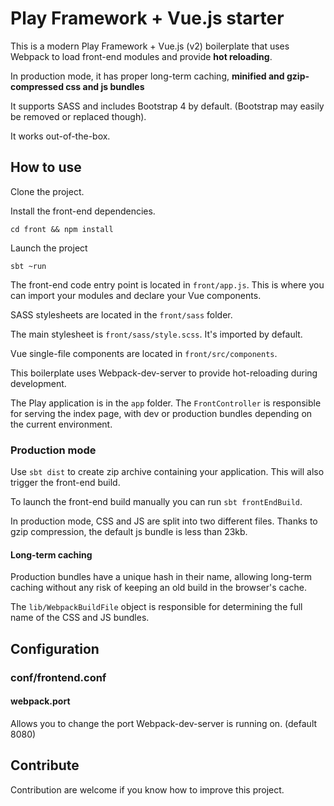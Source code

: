# Play Framework + Vue.js starter

This is a modern Play Framework + Vue.js (v2) boilerplate that uses Webpack
to load front-end modules and provide **hot reloading**.

In production mode, it has proper 
long-term caching, **minified and gzip-compressed css and js bundles**

It supports SASS and includes Bootstrap 4 by default. (Bootstrap may easily be 
removed or replaced though).

It works out-of-the-box.

## How to use

Clone the project.

Install the front-end dependencies.

```
cd front && npm install
```

Launch the project

```
sbt ~run
```
The front-end code entry point is located in `front/app.js`. This is where you can import your modules
and declare your Vue components.

SASS stylesheets are located in the `front/sass` folder.

The main stylesheet is `front/sass/style.scss`. It's imported by default.

Vue single-file components are located in `front/src/components`.

This boilerplate uses Webpack-dev-server to provide hot-reloading during development.

The Play application is in the `app` folder. The `FrontController` is responsible for
serving the index page, with dev or production bundles depending on the current environment.

### Production mode

Use `sbt dist` to create zip archive containing your application. This will also trigger
the front-end build.

To launch the front-end build manually you can run `sbt frontEndBuild`.

In production mode, CSS and JS are split into two different files. Thanks to gzip compression,
the default js bundle is less than 23kb.

#### Long-term caching

Production bundles have a unique hash in their name, allowing long-term caching without any
risk of keeping an old build in the browser's cache.

The `lib/WebpackBuildFile` object is responsible for determining the full 
name of the CSS and JS bundles.

## Configuration

### conf/frontend.conf

#### webpack.port
Allows you to change the port Webpack-dev-server is running on. (default 8080)

## Contribute

Contribution are welcome if you know how to improve this project.
